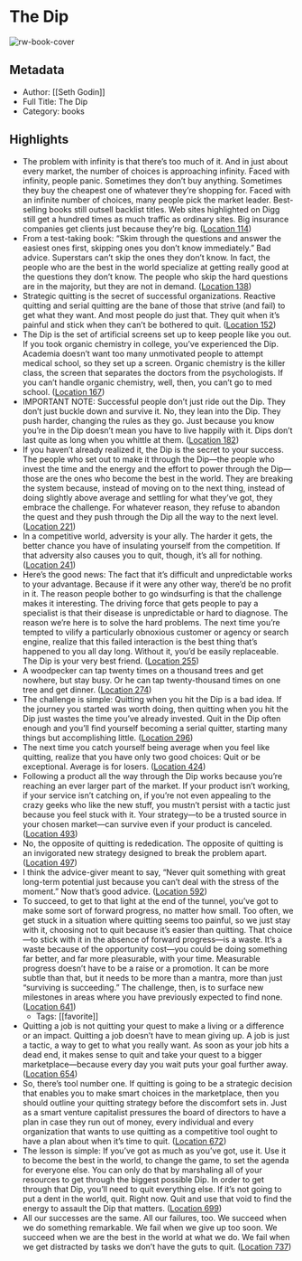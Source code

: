 # The Dip

![rw-book-cover](https://images-na.ssl-images-amazon.com/images/I/41tw-Edvl9L._SL200_.jpg)

## Metadata
- Author: [[Seth Godin]]
- Full Title: The Dip
- Category: books

## Highlights
- The problem with infinity is that there’s too much of it. And in just about every market, the number of choices is approaching infinity. Faced with infinity, people panic. Sometimes they don’t buy anything. Sometimes they buy the cheapest one of whatever they’re shopping for. Faced with an infinite number of choices, many people pick the market leader. Best-selling books still outsell backlist titles. Web sites highlighted on Digg still get a hundred times as much traffic as ordinary sites. Big insurance companies get clients just because they’re big. ([Location 114](https://readwise.io/to_kindle?action=open&asin=B004LX0DHC&location=114))
- From a test-taking book: “Skim through the questions and answer the easiest ones first, skipping ones you don’t know immediately.” Bad advice. Superstars can’t skip the ones they don’t know. In fact, the people who are the best in the world specialize at getting really good at the questions they don’t know. The people who skip the hard questions are in the majority, but they are not in demand. ([Location 138](https://readwise.io/to_kindle?action=open&asin=B004LX0DHC&location=138))
- Strategic quitting is the secret of successful organizations. Reactive quitting and serial quitting are the bane of those that strive (and fail) to get what they want. And most people do just that. They quit when it’s painful and stick when they can’t be bothered to quit. ([Location 152](https://readwise.io/to_kindle?action=open&asin=B004LX0DHC&location=152))
- The Dip is the set of artificial screens set up to keep people like you out. If you took organic chemistry in college, you’ve experienced the Dip. Academia doesn’t want too many unmotivated people to attempt medical school, so they set up a screen. Organic chemistry is the killer class, the screen that separates the doctors from the psychologists. If you can’t handle organic chemistry, well, then, you can’t go to med school. ([Location 167](https://readwise.io/to_kindle?action=open&asin=B004LX0DHC&location=167))
- IMPORTANT NOTE: Successful people don’t just ride out the Dip. They don’t just buckle down and survive it. No, they lean into the Dip. They push harder, changing the rules as they go. Just because you know you’re in the Dip doesn’t mean you have to live happily with it. Dips don’t last quite as long when you whittle at them. ([Location 182](https://readwise.io/to_kindle?action=open&asin=B004LX0DHC&location=182))
- If you haven’t already realized it, the Dip is the secret to your success. The people who set out to make it through the Dip—the people who invest the time and the energy and the effort to power through the Dip—those are the ones who become the best in the world. They are breaking the system because, instead of moving on to the next thing, instead of doing slightly above average and settling for what they’ve got, they embrace the challenge. For whatever reason, they refuse to abandon the quest and they push through the Dip all the way to the next level. ([Location 221](https://readwise.io/to_kindle?action=open&asin=B004LX0DHC&location=221))
- In a competitive world, adversity is your ally. The harder it gets, the better chance you have of insulating yourself from the competition. If that adversity also causes you to quit, though, it’s all for nothing. ([Location 241](https://readwise.io/to_kindle?action=open&asin=B004LX0DHC&location=241))
- Here’s the good news: The fact that it’s difficult and unpredictable works to your advantage. Because if it were any other way, there’d be no profit in it. The reason people bother to go windsurfing is that the challenge makes it interesting. The driving force that gets people to pay a specialist is that their disease is unpredictable or hard to diagnose. The reason we’re here is to solve the hard problems. The next time you’re tempted to vilify a particularly obnoxious customer or agency or search engine, realize that this failed interaction is the best thing that’s happened to you all day long. Without it, you’d be easily replaceable. The Dip is your very best friend. ([Location 255](https://readwise.io/to_kindle?action=open&asin=B004LX0DHC&location=255))
- A woodpecker can tap twenty times on a thousand trees and get nowhere, but stay busy. Or he can tap twenty-thousand times on one tree and get dinner. ([Location 274](https://readwise.io/to_kindle?action=open&asin=B004LX0DHC&location=274))
- The challenge is simple: Quitting when you hit the Dip is a bad idea. If the journey you started was worth doing, then quitting when you hit the Dip just wastes the time you’ve already invested. Quit in the Dip often enough and you’ll find yourself becoming a serial quitter, starting many things but accomplishing little. ([Location 296](https://readwise.io/to_kindle?action=open&asin=B004LX0DHC&location=296))
- The next time you catch yourself being average when you feel like quitting, realize that you have only two good choices: Quit or be exceptional. Average is for losers. ([Location 424](https://readwise.io/to_kindle?action=open&asin=B004LX0DHC&location=424))
- Following a product all the way through the Dip works because you’re reaching an ever larger part of the market. If your product isn’t working, if your service isn’t catching on, if you’re not even appealing to the crazy geeks who like the new stuff, you mustn’t persist with a tactic just because you feel stuck with it. Your strategy—to be a trusted source in your chosen market—can survive even if your product is canceled. ([Location 493](https://readwise.io/to_kindle?action=open&asin=B004LX0DHC&location=493))
- No, the opposite of quitting is rededication. The opposite of quitting is an invigorated new strategy designed to break the problem apart. ([Location 497](https://readwise.io/to_kindle?action=open&asin=B004LX0DHC&location=497))
- I think the advice-giver meant to say, “Never quit something with great long-term potential just because you can’t deal with the stress of the moment.” Now that’s good advice. ([Location 592](https://readwise.io/to_kindle?action=open&asin=B004LX0DHC&location=592))
- To succeed, to get to that light at the end of the tunnel, you’ve got to make some sort of forward progress, no matter how small. Too often, we get stuck in a situation where quitting seems too painful, so we just stay with it, choosing not to quit because it’s easier than quitting. That choice—to stick with it in the absence of forward progress—is a waste. It’s a waste because of the opportunity cost—you could be doing something far better, and far more pleasurable, with your time. Measurable progress doesn’t have to be a raise or a promotion. It can be more subtle than that, but it needs to be more than a mantra, more than just “surviving is succeeding.” The challenge, then, is to surface new milestones in areas where you have previously expected to find none. ([Location 641](https://readwise.io/to_kindle?action=open&asin=B004LX0DHC&location=641))
    - Tags: [[favorite]] 
- Quitting a job is not quitting your quest to make a living or a difference or an impact. Quitting a job doesn’t have to mean giving up. A job is just a tactic, a way to get to what you really want. As soon as your job hits a dead end, it makes sense to quit and take your quest to a bigger marketplace—because every day you wait puts your goal further away. ([Location 654](https://readwise.io/to_kindle?action=open&asin=B004LX0DHC&location=654))
- So, there’s tool number one. If quitting is going to be a strategic decision that enables you to make smart choices in the marketplace, then you should outline your quitting strategy before the discomfort sets in. Just as a smart venture capitalist pressures the board of directors to have a plan in case they run out of money, every individual and every organization that wants to use quitting as a competitive tool ought to have a plan about when it’s time to quit. ([Location 672](https://readwise.io/to_kindle?action=open&asin=B004LX0DHC&location=672))
- The lesson is simple: If you’ve got as much as you’ve got, use it. Use it to become the best in the world, to change the game, to set the agenda for everyone else. You can only do that by marshaling all of your resources to get through the biggest possible Dip. In order to get through that Dip, you’ll need to quit everything else. If it’s not going to put a dent in the world, quit. Right now. Quit and use that void to find the energy to assault the Dip that matters. ([Location 699](https://readwise.io/to_kindle?action=open&asin=B004LX0DHC&location=699))
- All our successes are the same. All our failures, too. We succeed when we do something remarkable. We fail when we give up too soon. We succeed when we are the best in the world at what we do. We fail when we get distracted by tasks we don’t have the guts to quit. ([Location 737](https://readwise.io/to_kindle?action=open&asin=B004LX0DHC&location=737))
